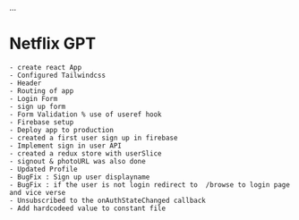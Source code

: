 ...

# Netflix GPT

    - create react App
    - Configured Tailwindcss
    - Header
    - Routing of app
    - Login Form
    - sign up form
    - Form Validation % use of useref hook
    - Firebase setup
    - Deploy app to production
    - created a first user sign up in firebase
    - Implement sign in user API
    - created a redux store with userSlice
    - signout & photoURL was also done
    - Updated Profile
    - BugFix : Sign up user displayname
    - BugFix : if the user is not login redirect to  /browse to login page and vice verse
    - Unsubscribed to the onAuthStateChanged callback
    - Add hardcodeed value to constant file
